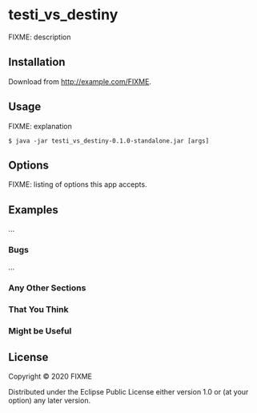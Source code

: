 # testi_vs_destiny

FIXME: description

## Installation

Download from http://example.com/FIXME.

## Usage

FIXME: explanation

    $ java -jar testi_vs_destiny-0.1.0-standalone.jar [args]

## Options

FIXME: listing of options this app accepts.

## Examples

...

### Bugs

...

### Any Other Sections
### That You Think
### Might be Useful

## License

Copyright © 2020 FIXME

Distributed under the Eclipse Public License either version 1.0 or (at
your option) any later version.
